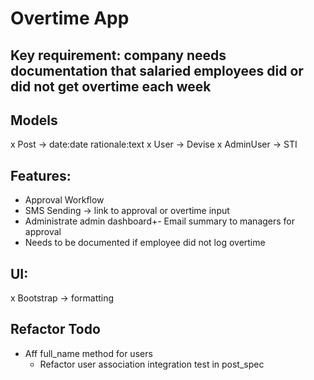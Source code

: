 # Overtime App
 
 ## Key requirement: company needs documentation that salaried employees did or did not get overtime each week
 
 ## Models
 x Post -> date:date rationale:text
 x User -> Devise
 x AdminUser -> STI
 
 ## Features:
 - Approval Workflow
 - SMS Sending -> link to approval or overtime input
 - Administrate admin dashboard+- Email summary to managers for approval
 - Needs to be documented if employee did not log overtime
 
 ## UI:
  x Bootstrap -> formatting

  ## Refactor Todo

- Aff full_name method for users
  - Refactor user association integration test in post_spec